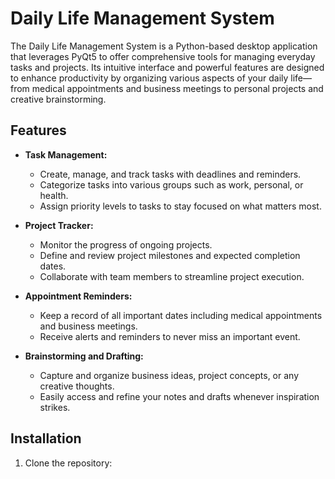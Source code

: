 # Daily Life Management System

The Daily Life Management System is a Python-based desktop application that leverages PyQt5 to offer comprehensive tools for managing everyday tasks and projects. Its intuitive interface and powerful features are designed to enhance productivity by organizing various aspects of your daily life—from medical appointments and business meetings to personal projects and creative brainstorming.

## Features

- **Task Management:** 
  - Create, manage, and track tasks with deadlines and reminders.
  - Categorize tasks into various groups such as work, personal, or health.
  - Assign priority levels to tasks to stay focused on what matters most.

- **Project Tracker:** 
  - Monitor the progress of ongoing projects.
  - Define and review project milestones and expected completion dates.
  - Collaborate with team members to streamline project execution.

- **Appointment Reminders:** 
  - Keep a record of all important dates including medical appointments and business meetings.
  - Receive alerts and reminders to never miss an important event.

- **Brainstorming and Drafting:** 
  - Capture and organize business ideas, project concepts, or any creative thoughts.
  - Easily access and refine your notes and drafts whenever inspiration strikes.

## Installation

1. Clone the repository:
